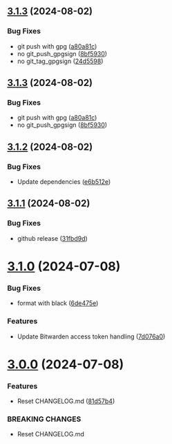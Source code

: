 ## [3.1.3](https://github.com/arpanrec/vaultops/compare/3.1.2...3.1.3) (2024-08-02)


### Bug Fixes

* git push with gpg ([a80a81c](https://github.com/arpanrec/vaultops/commit/a80a81c3cac82ef6ec987b77bd28e4add25df377))
* no git_push_gpgsign ([8bf5930](https://github.com/arpanrec/vaultops/commit/8bf5930a8196e04c14e07c2ee04f674d3cc6a150))
* no git_tag_gpgsign ([24d5598](https://github.com/arpanrec/vaultops/commit/24d55985149f104dbe22ed1ad634ee20b62df44c))

## [3.1.3](https://github.com/arpanrec/vaultops/compare/3.1.2...3.1.3) (2024-08-02)


### Bug Fixes

* git push with gpg ([a80a81c](https://github.com/arpanrec/vaultops/commit/a80a81c3cac82ef6ec987b77bd28e4add25df377))
* no git_push_gpgsign ([8bf5930](https://github.com/arpanrec/vaultops/commit/8bf5930a8196e04c14e07c2ee04f674d3cc6a150))

## [3.1.2](https://github.com/arpanrec/vaultops/compare/3.1.1...3.1.2) (2024-08-02)


### Bug Fixes

* Update dependencies ([e6b512e](https://github.com/arpanrec/vaultops/commit/e6b512e0eed9d2336cb2bb5bbeebadd583810082))

## [3.1.1](https://github.com/arpanrec/vaultops/compare/3.1.0...3.1.1) (2024-08-02)


### Bug Fixes

* github release ([31fbd9d](https://github.com/arpanrec/vaultops/commit/31fbd9d9acf98b0a4b49884f2b10d5d5aa5ac032))

# [3.1.0](https://github.com/arpanrec/vaultops/compare/3.0.0...3.1.0) (2024-07-08)


### Bug Fixes

* format with black ([6de475e](https://github.com/arpanrec/vaultops/commit/6de475e19abaa2bd96d62d3cf30d4d9eedfd6cde))


### Features

* Update Bitwarden access token handling ([7d076a0](https://github.com/arpanrec/vaultops/commit/7d076a0e2ed2798e6c8c53eee09a67a7fcc220b0))

# [3.0.0](https://github.com/arpanrec/vaultops/compare/2.1.0...3.0.0) (2024-07-08)


### Features

* Reset CHANGELOG.md ([81d57b4](https://github.com/arpanrec/vaultops/commit/81d57b4b92fd95b9352d169f63b11d8e35d8fc02))


### BREAKING CHANGES

* Reset CHANGELOG.md
